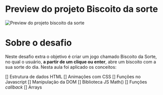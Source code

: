 # Preview do projeto Biscoito da sorte
<img src="./preview.png" alt="Preview do projeto biscoito da sorte"/>

# Sobre o desafio
Neste desafio extra o objetivo é criar um jogo chamado Biscoito da Sorte, no qual o usuário, **a partir de um clique ou enter**, abre um biscoito com a sua sorte do dia. 
Nesta aula foi aplicado os conceitos:

[] Estrutura de dados HTML
[] Animações com CSS
[] Funções no Javascript
[] Manipulação da DOM
[] Biblioteca JS Math()
[] Funções *callback*
[] Arrays